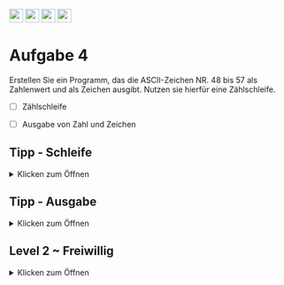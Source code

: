 <a href="https://github.com/hshf1/VorlesungC/discussions/categories/02_übungsaufgaben"><img src="https://img.shields.io/badge/Aufgaben-Q%26A-informational?logo=c" height="25"/></a>
<a href="https://github.com/hshf1/VorlesungC/discussions"><img src="https://img.shields.io/badge/Allgemein-Q%26A-informational?logo=github" height="25"/></a>
<a href="https://github.com/hshf1/VorlesungC/discussions/9"><img src="https://img.shields.io/badge/Aufgabe_bewerten-informational?logo=c" height="25"/></a>
<a href="https://moodle.hs-hannover.de/course/view.php?id=20754"><img src="https://img.shields.io/badge/LearnerLab-orange?logo=c" height="25"/></a>

# Aufgabe 4

Erstellen Sie ein Programm, das die ASCII-Zeichen NR. 48 bis 57 als Zahlenwert und als Zeichen ausgibt.
Nutzen sie hierfür eine Zählschleife.

- [ ] Zählschleife
- [ ] Ausgabe von Zahl und Zeichen



## Tipp - Schleife
<details>
<summary>Klicken zum Öffnen</summary>
  
   Schreibe Sie eine Schleife, welche von 48 bis 57 hochzählt.
  Sie können eine ```for``` oder eine ```while``` Schleife verwenden. 
 
  
</details>


## Tipp - Ausgabe
<details>
<summary>Klicken zum Öffnen</summary>

Die Ausgabe kann in der Schleife ausgeführt werden.
Mit dem passenden Datentypen reicht eine Variable für Zahl und Zeichen bei der Ausgabe.
  
  ### Tipp
<details>
<summary>Klicken zum Öffnen</summary>
    
  Versuchen Sie es mal mit einem ```char```
    
  </details> 
</details>


## Level 2 ~ Freiwillig
<details>
<summary>Klicken zum Öffnen</summary>
  
  1) Erweitern Sie ihr Programm so, dass auch die Buchstaben von A bis Z nach dem selben Prinzip ausgegeben werden.
  
  2) Versuchen Sie das Programm so umzuschreiben, dass die Ausgabe mit dem Buchstaben "Z" beginnt und mit "A"aufhört.
  </details>
